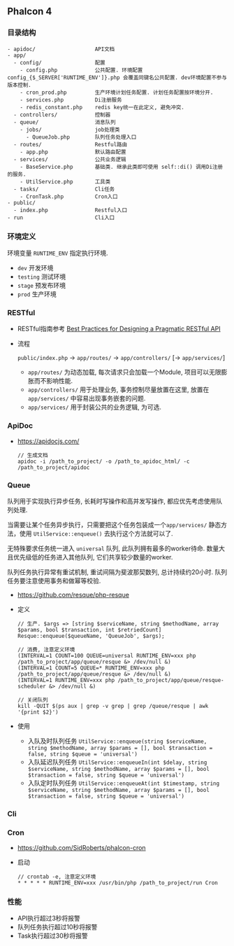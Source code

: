 ## Phalcon 4

### 目录结构

```
- apidoc/                   API文档
- app/
  - config/                 配置
    - config.php            公共配置. 环境配置 config_{$_SERVER['RUNTIME_ENV']}.php 会覆盖同键名公共配置. dev环境配置不参与版本控制.
    - cron_prod.php         生产环境计划任务配置. 计划任务配置按环境分开.
    - services.php          Di注册服务
    - redis_constant.php    redis key统一在此定义, 避免冲突. 
  - controllers/            控制器
  - queue/                  消息队列
    - jobs/                 job处理类
      - QueueJob.php        队列任务处理入口
  - routes/                 Restful路由
    - app.php               默认路由配置
  - services/               公共业务逻辑
    - BaseService.php       基础类. 继承此类即可使用 self::di() 调用Di注册的服务.
    - UtilService.php       工具类
  - tasks/                  Cli任务
    - CronTask.php          Cron入口
- public/
  - index.php               Restful入口
- run                       Cli入口
```

### 环境定义

  环境变量 `RUNTIME_ENV` 指定执行环境.
  
  - `dev`       开发环境
  - `testing`   测试环境
  - `stage`     预发布环境
  - `prod`      生产环境

### RESTful

- RESTful指南参考 <a href="https://www.vinaysahni.com/best-practices-for-a-pragmatic-restful-api" target="_blank">Best Practices for Designing a Pragmatic RESTful API</a>

- 流程
  
  `public/index.php` -> `app/routes/` -> `app/controllers/` [-> `app/services/`]
  
  - `app/routes/` 为动态加载, 每次请求只会加载一个Module, 项目可以无限膨胀而不影响性能.
  - `app/controllers/` 用于处理业务, 事务控制尽量放置在这里, 放置在 `app/services/` 中容易出现事务嵌套的问题.
  - `app/services/` 用于封装公共的业务逻辑, 为可选.

### ApiDoc

- https://apidocjs.com/

  ```
  // 生成文档
  apidoc -i /path_to_project/ -o /path_to_apidoc_html/ -c /path_to_project/apidoc
  ```

### Queue

队列用于实现执行异步任务, 长耗时写操作和高并发写操作, 都应优先考虑使用队列处理.

当需要让某个任务异步执行，只需要把这个任务包装成一个`app/services/` 静态方法，使用 `UtilService::enqueue()` 去执行这个方法就可以了. 

无特殊要求任务统一进入 `universal` 队列, 此队列拥有最多的worker待命. 数量大且优先级低的任务进入其他队列, 它们共享较少数量的worker.

队列任务执行异常有重试机制, 重试间隔为斐波那契数列, 总计持续约20小时. 队列任务要注意使用事务和做幂等校验.

- https://github.com/resque/php-resque

- 定义

  ```
  // 生产. $args => [string $serviceName, string $methodName, array $params, bool $transaction, int $retriedCount]
  Resque::enqueue($queueName, 'QueueJob', $args);
  
  // 消费, 注意定义环境
  (INTERVAL=1 COUNT=100 QUEUE=universal RUNTIME_ENV=xxx php /path_to_project/app/queue/resque &> /dev/null &)
  (INTERVAL=1 COUNT=5 QUEUE=* RUNTIME_ENV=xxx php /path_to_project/app/queue/resque &> /dev/null &)
  (INTERVAL=1 RUNTIME_ENV=xxx php /path_to_project/app/queue/resque-scheduler &> /dev/null &)
  
  // 关闭队列
  kill -QUIT $(ps aux | grep -v grep | grep /queue/resque | awk '{print $2}')
  ```

- 使用

  - 入队及时队列任务 `UtilService::enqueue(string $serviceName, string $methodName, array $params = [], bool $transaction = false, string $queue = 'universal')`
  - 入队延迟队列任务 `UtilService::enqueueIn(int $delay, string $serviceName, string $methodName, array $params = [], bool $transaction = false, string $queue = 'universal')`
  - 入队定时队列任务 `UtilService::enqueueAt(int $timestamp, string $serviceName, string $methodName, array $params = [], bool $transaction = false, string $queue = 'universal')`

### Cli

### Cron

- https://github.com/SidRoberts/phalcon-cron

- 启动

  ```
  // crontab -e, 注意定义环境
  * * * * * RUNTIME_ENV=xxx /usr/bin/php /path_to_project/run Cron
  ```

### 性能

- API执行超过3秒将报警
- 队列任务执行超过10秒将报警
- Task执行超过30秒将报警
